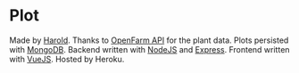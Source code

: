 # Plot  
Made by [Harold](https://nsitu.ca). Thanks to [OpenFarm API](https://github.com/openfarmcc/OpenFarm) for the plant data. Plots persisted with [MongoDB](https://www.mongodb.com/). Backend written with [NodeJS](https://nodejs.org/) and [Express](https://expressjs.com/). Frontend written with [VueJS](https://vuejs.org/). Hosted by Heroku.